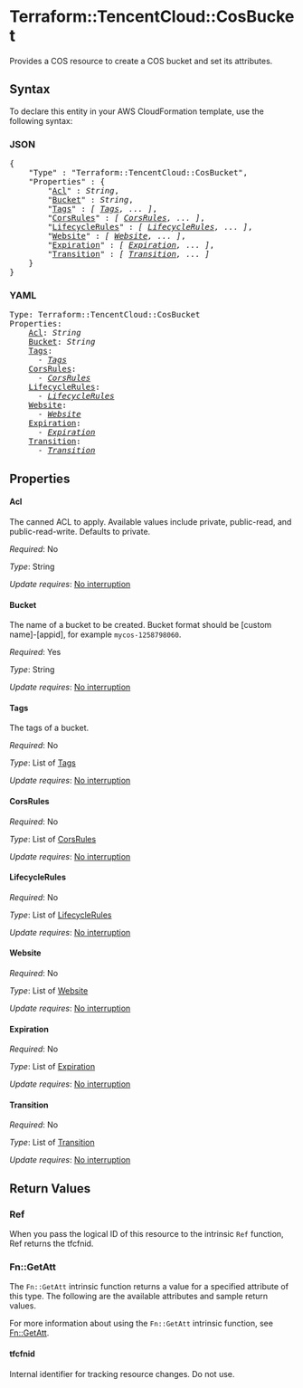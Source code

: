 # Terraform::TencentCloud::CosBucket

Provides a COS resource to create a COS bucket and set its attributes.

## Syntax

To declare this entity in your AWS CloudFormation template, use the following syntax:

### JSON

<pre>
{
    "Type" : "Terraform::TencentCloud::CosBucket",
    "Properties" : {
        "<a href="#acl" title="Acl">Acl</a>" : <i>String</i>,
        "<a href="#bucket" title="Bucket">Bucket</a>" : <i>String</i>,
        "<a href="#tags" title="Tags">Tags</a>" : <i>[ <a href="tags.md">Tags</a>, ... ]</i>,
        "<a href="#corsrules" title="CorsRules">CorsRules</a>" : <i>[ <a href="corsrules.md">CorsRules</a>, ... ]</i>,
        "<a href="#lifecyclerules" title="LifecycleRules">LifecycleRules</a>" : <i>[ <a href="lifecyclerules.md">LifecycleRules</a>, ... ]</i>,
        "<a href="#website" title="Website">Website</a>" : <i>[ <a href="website.md">Website</a>, ... ]</i>,
        "<a href="#expiration" title="Expiration">Expiration</a>" : <i>[ <a href="expiration.md">Expiration</a>, ... ]</i>,
        "<a href="#transition" title="Transition">Transition</a>" : <i>[ <a href="transition.md">Transition</a>, ... ]</i>
    }
}
</pre>

### YAML

<pre>
Type: Terraform::TencentCloud::CosBucket
Properties:
    <a href="#acl" title="Acl">Acl</a>: <i>String</i>
    <a href="#bucket" title="Bucket">Bucket</a>: <i>String</i>
    <a href="#tags" title="Tags">Tags</a>: <i>
      - <a href="tags.md">Tags</a></i>
    <a href="#corsrules" title="CorsRules">CorsRules</a>: <i>
      - <a href="corsrules.md">CorsRules</a></i>
    <a href="#lifecyclerules" title="LifecycleRules">LifecycleRules</a>: <i>
      - <a href="lifecyclerules.md">LifecycleRules</a></i>
    <a href="#website" title="Website">Website</a>: <i>
      - <a href="website.md">Website</a></i>
    <a href="#expiration" title="Expiration">Expiration</a>: <i>
      - <a href="expiration.md">Expiration</a></i>
    <a href="#transition" title="Transition">Transition</a>: <i>
      - <a href="transition.md">Transition</a></i>
</pre>

## Properties

#### Acl

The canned ACL to apply. Available values include private, public-read, and public-read-write. Defaults to private.

_Required_: No

_Type_: String

_Update requires_: [No interruption](https://docs.aws.amazon.com/AWSCloudFormation/latest/UserGuide/using-cfn-updating-stacks-update-behaviors.html#update-no-interrupt)

#### Bucket

The name of a bucket to be created. Bucket format should be [custom name]-[appid], for example `mycos-1258798060`.

_Required_: Yes

_Type_: String

_Update requires_: [No interruption](https://docs.aws.amazon.com/AWSCloudFormation/latest/UserGuide/using-cfn-updating-stacks-update-behaviors.html#update-no-interrupt)

#### Tags

The tags of a bucket.

_Required_: No

_Type_: List of <a href="tags.md">Tags</a>

_Update requires_: [No interruption](https://docs.aws.amazon.com/AWSCloudFormation/latest/UserGuide/using-cfn-updating-stacks-update-behaviors.html#update-no-interrupt)

#### CorsRules

_Required_: No

_Type_: List of <a href="corsrules.md">CorsRules</a>

_Update requires_: [No interruption](https://docs.aws.amazon.com/AWSCloudFormation/latest/UserGuide/using-cfn-updating-stacks-update-behaviors.html#update-no-interrupt)

#### LifecycleRules

_Required_: No

_Type_: List of <a href="lifecyclerules.md">LifecycleRules</a>

_Update requires_: [No interruption](https://docs.aws.amazon.com/AWSCloudFormation/latest/UserGuide/using-cfn-updating-stacks-update-behaviors.html#update-no-interrupt)

#### Website

_Required_: No

_Type_: List of <a href="website.md">Website</a>

_Update requires_: [No interruption](https://docs.aws.amazon.com/AWSCloudFormation/latest/UserGuide/using-cfn-updating-stacks-update-behaviors.html#update-no-interrupt)

#### Expiration

_Required_: No

_Type_: List of <a href="expiration.md">Expiration</a>

_Update requires_: [No interruption](https://docs.aws.amazon.com/AWSCloudFormation/latest/UserGuide/using-cfn-updating-stacks-update-behaviors.html#update-no-interrupt)

#### Transition

_Required_: No

_Type_: List of <a href="transition.md">Transition</a>

_Update requires_: [No interruption](https://docs.aws.amazon.com/AWSCloudFormation/latest/UserGuide/using-cfn-updating-stacks-update-behaviors.html#update-no-interrupt)

## Return Values

### Ref

When you pass the logical ID of this resource to the intrinsic `Ref` function, Ref returns the tfcfnid.

### Fn::GetAtt

The `Fn::GetAtt` intrinsic function returns a value for a specified attribute of this type. The following are the available attributes and sample return values.

For more information about using the `Fn::GetAtt` intrinsic function, see [Fn::GetAtt](https://docs.aws.amazon.com/AWSCloudFormation/latest/UserGuide/intrinsic-function-reference-getatt.html).

#### tfcfnid

Internal identifier for tracking resource changes. Do not use.

